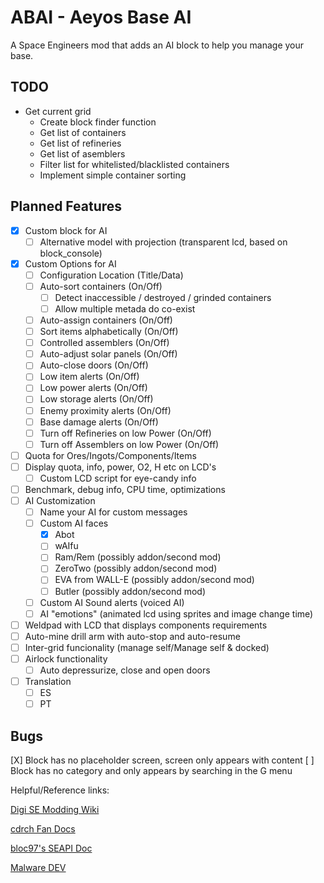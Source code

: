 # ABAI - Aeyos Base AI
A Space Engineers mod that adds an AI block to help you manage your base.

## TODO

* Get current grid
  * Create block finder function
  * Get list of containers
  * Get list of refineries
  * Get list of asemblers
  * Filter list for whitelisted/blacklisted containers
  * Implement simple container sorting

## Planned Features

- [X] Custom block for AI
  - [ ] Alternative model with projection (transparent lcd, based on block_console)
- [X] Custom Options for AI
  - [ ] Configuration Location (Title/Data)
  - [ ] Auto-sort containers (On/Off)
    - [ ] Detect inaccessible / destroyed / grinded containers
    - [ ] Allow multiple metada do co-exist
  - [ ] Auto-assign containers (On/Off)
  - [ ] Sort items alphabetically (On/Off)
  - [ ] Controlled assemblers (On/Off)
  - [ ] Auto-adjust solar panels (On/Off)
  - [ ] Auto-close doors (On/Off)
  - [ ] Low item alerts (On/Off)
  - [ ] Low power alerts (On/Off)
  - [ ] Low storage alerts (On/Off)
  - [ ] Enemy proximity alerts (On/Off)
  - [ ] Base damage alerts (On/Off)
  - [ ] Turn off Refineries on low Power (On/Off)
  - [ ] Turn off Assemblers on low Power (On/Off)
- [ ] Quota for Ores/Ingots/Components/Items
- [ ] Display quota, info, power, O2, H etc on LCD's
  - [ ] Custom LCD script for eye-candy info
- [ ] Benchmark, debug info, CPU time, optimizations
- [ ] AI Customization
  - [ ] Name your AI for custom messages
  - [ ] Custom AI faces
    - [X] Abot
    - [ ] wAIfu
    - [ ] Ram/Rem (possibly addon/second mod)
    - [ ] ZeroTwo (possibly addon/second mod)
    - [ ] EVA from WALL-E (possibly addon/second mod)
    - [ ] Butler (possibly addon/second mod)
  - [ ] Custom AI Sound alerts (voiced AI)
  - [ ] AI "emotions" (animated lcd using sprites and image change time)
- [ ] Weldpad with LCD that displays components requirements
- [ ] Auto-mine drill arm with auto-stop and auto-resume
- [ ] Inter-grid funcionality (manage self/Manage self & docked)
- [ ] Airlock functionality
  - [ ] Auto depressurize, close and open doors
- [ ] Translation
  - [ ] ES
  - [ ] PT

## Bugs

[X] Block has no placeholder screen, screen only appears with content
[ ] Block has no category and only appears by searching in the G menu

Helpful/Reference links:

[Digi SE Modding Wiki](https://github.com/THDigi/SE-ModScript-Examples/wiki/Quick-Intro-to-Space-Engineers-Modding)

[cdrch Fan Docs](https://github.com/cdrch/space-engineers-fan-docs/blob/master/modding-introduction/main.md#what-can-i-mod-)

[bloc97's SEAPI Doc](https://bloc97.github.io/SpaceEngineersModAPIDocs/html/b2d609dc-672a-3d90-cdc0-3753ce60d06f.htm)

[Malware DEV](https://github.com/malware-dev/MDK-SE)
